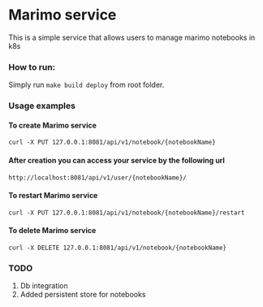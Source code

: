 # Marimo service
This is a simple service that allows users to manage marimo notebooks in k8s

### How to run:
Simply run `make build deploy` from root folder.


### Usage examples

#### To create Marimo service
```
curl -X PUT 127.0.0.1:8081/api/v1/notebook/{notebookName}
```

#### After creation you can access your service by the following url 

```
http://localhost:8081/api/v1/user/{notebookName}/
```

#### To restart Marimo service
```
curl -X PUT 127.0.0.1:8081/api/v1/notebook/{notebookName}/restart
```

#### To delete Marimo service
```
curl -X DELETE 127.0.0.1:8081/api/v1/notebook/{notebookName}
```

### TODO
1. Db integration
2. Added persistent store for notebooks



